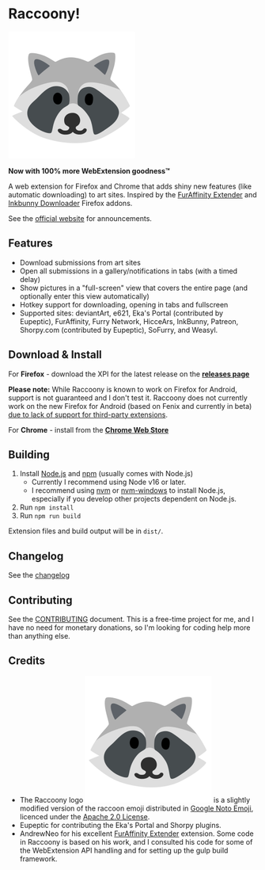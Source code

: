 # Raccoony! 
![Raccoony logo][logo]

**Now with 100% more WebExtension goodness™**

A web extension for Firefox and Chrome that adds shiny new features (like automatic downloading) to art sites. 
Inspired by the [FurAffinity Extender](https://andrewneo.github.io/faextender/) and [Inkbunny Downloader](http://www.humbird0.com/#/addons/inkbunny_downloader) Firefox addons.

See the [official website][website] for announcements.

## Features
- Download submissions from art sites
- Open all submissions in a gallery/notifications in tabs (with a timed delay)
- Show pictures in a "full-screen" view that covers the entire page (and optionally enter this view automatically)
- Hotkey support for downloading, opening in tabs and fullscreen
- Supported sites: deviantArt, e621, Eka's Portal (contributed by Eupeptic), FurAffinity, Furry Network, HicceArs, InkBunny, Patreon, Shorpy.com (contributed by Eupeptic), SoFurry, and Weasyl.

## Download & Install

For **Firefox** - download the XPI for the latest release on the **[releases page](https://github.com/Simon-Tesla/RaccoonyWebEx/releases)**

**Please note:** While Raccoony is known to work on Firefox for Android, support is not guaranteed and I don't test it. Raccoony does not currently work on the new Firefox for Android (based on Fenix and currently in beta) [due to lack of support for third-party extensions](https://blog.mozilla.org/addons/2020/02/11/faq-for-extension-support-in-new-firefox-for-android/).

For **Chrome** - install from the **[Chrome Web Store](https://chrome.google.com/webstore/detail/raccoony-webextension/ejcbnfgeiphhnkmpjggnkkhnbefihelh)** 

## Building
1. Install [Node.js](https://nodejs.org) and [npm](https://www.npmjs.com/) (usually comes with Node.js)
    - Currently I recommend using Node v16 or later.
    - I recommend using [nvm](https://github.com/nvm-sh/nvm) or [nvm-windows](https://github.com/coreybutler/nvm-windows) to install Node.js, especially if you develop other projects dependent on Node.js.
2. Run `npm install`
3. Run `npm run build`

Extension files and build output will be in `dist/`.

## Changelog

See the [changelog](https://github.com/Simon-Tesla/RaccoonyWebEx/blob/master/CHANGELOG.md)

## Contributing

See the [CONTRIBUTING](https://github.com/Simon-Tesla/RaccoonyWebEx/blob/master/CONTRIBUTING.md) document. This is a free-time project for me, and I have no need for monetary donations, so I'm looking for coding help more than anything else. 

## Credits
- The Raccoony logo ![Raccoony logo][logo] is a slightly modified version of the raccoon emoji distributed in [Google Noto Emoji](https://github.com/googlefonts/noto-emoji), licenced under the [Apache 2.0 License](https://github.com/googlefonts/noto-emoji/blob/main/LICENSE).
- Eupeptic for contributing the Eka's Portal and Shorpy plugins.
- AndrewNeo for his excellent [FurAffinity Extender](https://andrewneo.github.io/faextender-chrome/) extension. Some code in Raccoony is based on his work, and I consulted his code for some of the WebExtension API handling and for setting up the gulp build framework.

[logo]: ./src/raccoon.svg
[logoauthor]: https://twitter.com/ScruffKerfluff
[website]: http://raccoony.thornvalley.com

